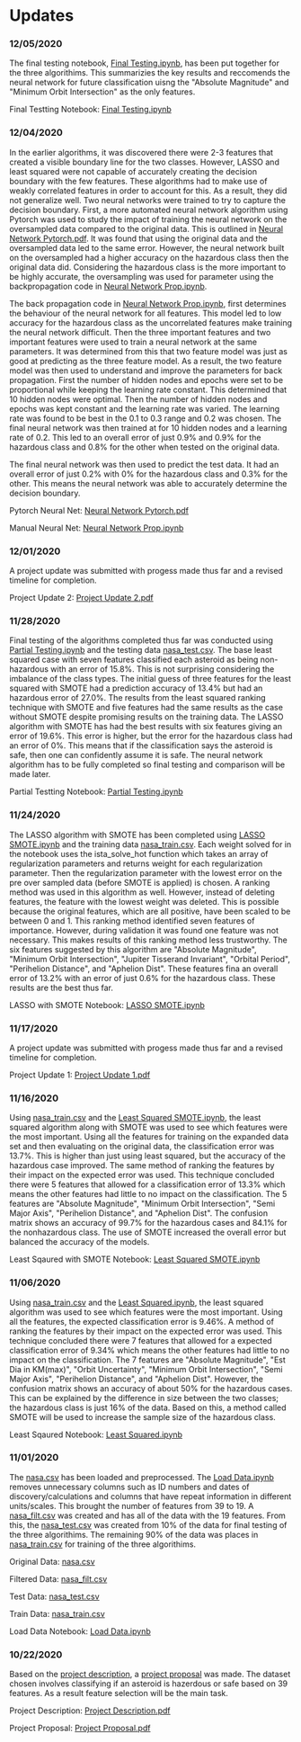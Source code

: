 # Updates

### 12/05/2020

The final testing notebook, [Final Testing.ipynb](https://github.com/lopezbl/ECE532_Project/blob/main/Final%20Testing.ipynb), has been put together for the three algorithims. This summarizies the key results and reccomends the neural network for future classification uisng the "Absolute Magnitude" and "Minimum Orbit Intersection" as the only features. 

Final Testting Notebook: [Final Testing.ipynb](https://github.com/lopezbl/ECE532_Project/blob/main/Final%20Testing.ipynb)

### 12/04/2020

In the earlier algorithms, it was discovered there were 2-3 features that created a visible boundary line for the two classes. However, LASSO and least squared were not capable of accurately creating the decision boundary with the few features. These algorithms had to make use of weakly correlated features in order to account for this. As a result, they did not generalize well. Two neural networks were trained to try to capture the decision boundary. First, a more automated neural network algorithm using Pytorch was used to study the impact of training the neural network on the oversampled data compared to the original data. This is outlined in [Neural Network Pytorch.pdf](https://github.com/lopezbl/ECE532_Project/blob/main/Neural%20Netwokr%20Pytorch.ipynb). It was found that using the original data and the oversampled data led to the same error. However, the neural network built on the oversampled had a higher accuracy on the hazardous class then the original data did. Considering the hazardous class is the more important to be highly accurate, the oversampling was used for parameter using the backpropagation code in [Neural Network Prop.ipynb](https://github.com/lopezbl/ECE532_Project/blob/main/Neural%20Netwokr%20Prop.ipynb). 

The back propagation code in [Neural Network Prop.ipynb](https://github.com/lopezbl/ECE532_Project/blob/main/Neural%20Netwokr%20Prop.ipynb), first determines the behaviour of the neural network for all features. This model led to low accuracy for the hazardous class as the uncorrelated features make training the neural network difficult. Then the three important features and two important features were used to train a neural network at the same parameters. It was determined from this that two feature model was just as good at predicting as the three feature model. As a result, the two feature model was then used to understand and improve the parameters for back propagation. First the number of hidden nodes and epochs were set to be proportional while keeping the learning rate constant. This determined that 10 hidden nodes were optimal. Then the number of hidden nodes and epochs was kept constant and the learning rate was varied. The learning rate was found to be best in the 0.1 to 0.3 range and 0.2 was chosen. The final neural network was then trained at for 10 hidden nodes and a learning rate of 0.2. This led to an overall error of just 0.9% and 0.9% for the hazardous class and 0.8% for the other when tested on the original data. 

The final neural network was then used to predict the test data. It had an overall error of just 0.2% with 0% for the hazardous class and 0.3% for the other. This means the neural network was able to accurately determine the decision boundary. 

Pytorch Neural Net: [Neural Network Pytorch.pdf](https://github.com/lopezbl/ECE532_Project/blob/main/Neural%20Netwokr%20Pytorch.ipynb)

Manual Neural Net: [Neural Network Prop.ipynb](https://github.com/lopezbl/ECE532_Project/blob/main/Neural%20Netwokr%20Prop.ipynb)

### 12/01/2020

A project update was submitted with progess made thus far and a revised timeline for completion. 

Project Update 2: [Project Update 2.pdf](https://github.com/lopezbl/ECE532_Project/blob/main/Project%20Update%202.pdf)

### 11/28/2020

Final testing of the algorithms completed thus far was conducted using [Partial Testing.ipynb](https://github.com/lopezbl/ECE532_Project/blob/main/Partial%20Testing.ipynb) and the testing data [nasa_test.csv](https://github.com/lopezbl/ECE532_Project/blob/main/nasa_test.csv). The base least squared case with seven features classified each asteroid as being non-hazardous with an error of 15.8%. This is not surprising considering the imbalance of the class types. The initial guess of three features for the least squared with SMOTE had a prediction accuracy of 13.4% but had an hazardous error of 27.0%. The results from the least squared ranking technique with SMOTE and five features had the same results as the case without SMOTE despite promising results on the training data. The LASSO algorithm with SMOTE has had the best results with six features giving an error of 19.6%. This error is higher, but the error for the hazardous class had an error of 0%. This means that if the classification says the asteroid is safe, then one can confidently assume it is safe. The neural network algorithm has to be fully completed so final testing and comparison will be made later. 

Partial Testting Notebook: [Partial Testing.ipynb](https://github.com/lopezbl/ECE532_Project/blob/main/Partial%20Testing.ipynb)

### 11/24/2020

The LASSO algorithm with SMOTE has been completed using [LASSO SMOTE.ipynb](https://github.com/lopezbl/ECE532_Project/blob/main/LASSO%20SMOTE.ipynb) and the training data [nasa_train.csv](https://github.com/lopezbl/ECE532_Project/blob/main/nasa_train.csv). Each weight solved for in the notebook uses the ista_solve_hot function which takes an array of regularization parameters and returns weight for each regularization parameter. Then the regularization parameter with the lowest error on the pre over sampled data (before SMOTE is applied) is chosen. A ranking method was used in this algorithm as well. However, instead of deleting features, the feature with the lowest weight was deleted. This is possible because the original features, which are all positive, have been scaled to be between 0 and 1. This ranking method identified seven features of importance. However, during validation it was found one feature was not necessary. This makes results of this ranking method less trustworthy. The six features suggested by this algorithm are "Absolute Magnitude", "Minimum Orbit Intersection", "Jupiter Tisserand Invariant", "Orbital Period", "Perihelion Distance", and "Aphelion Dist". These features fina an overall error of 13.2% with an error of just 0.6% for the hazardous class. These results are the best thus far. 

LASSO with SMOTE Notebook: [LASSO SMOTE.ipynb](https://github.com/lopezbl/ECE532_Project/blob/main/LASSO%20SMOTE.ipynb)

### 11/17/2020

A project update was submitted with progess made thus far and a revised timeline for completion. 

Project Update 1: [Project Update 1.pdf](https://github.com/lopezbl/ECE532_Project/blob/main/Project%20Update%201.pdf)

### 11/16/2020

Using [nasa_train.csv](https://github.com/lopezbl/ECE532_Project/blob/main/nasa_train.csv) and the [Least Squared SMOTE.ipynb](https://github.com/lopezbl/ECE532_Project/blob/main/Least%20Squared%20SMOTE.ipynb), the least squared algorithm along with SMOTE was used to see which features were the most important. Using all the features for training on the expanded data set and then evaluating on the original data, the classification error was 13.7%. This is higher than just using least squared, but the accuracy of the hazardous case improved. The same method of ranking the features by their impact on the expected error was used. This technique concluded there were 5 features that allowed for a classification error of 13.3% which means the other features had little to no impact on the classification. The 5 features are "Absolute Magnitude", "Minimum Orbit Intersection", "Semi Major Axis", "Perihelion Distance", and "Aphelion Dist". The confusion matrix shows an accuracy of 99.7% for the hazardous cases and 84.1% for the nonhazardous class. The use of SMOTE increased the overall error but balanced the accuracy of the models.

Least Sqaured with SMOTE Notebook: [Least Squared SMOTE.ipynb](https://github.com/lopezbl/ECE532_Project/blob/main/Least%20Squared%20SMOTE.ipynb)

### 11/06/2020

Using [nasa_train.csv](https://github.com/lopezbl/ECE532_Project/blob/main/nasa_train.csv) and the [Least Squared.ipynb](https://github.com/lopezbl/ECE532_Project/blob/main/Least%20Squared.ipynb), the least squared algorithm was used to see which features were the most important. Using all the features, the expected classification error is 9.46%. A method of ranking the features by their impact on the expected error was used. This technique concluded there were 7 features that allowed for a expected classification error of 9.34% which means the other features had little to no impact on the classification. The 7 features are "Absolute Magnitude", "Est Dia in KM(max)", "Orbit Uncertainty", "Minimum Orbit Intersection", "Semi Major Axis", "Perihelion Distance", and "Aphelion Dist". However, the confusion matrix shows an accuracy of about 50% for the hazardous cases. This can be explained by the difference in size between the two classes; the hazardous class is just 16% of the data. Based on this, a method called SMOTE will be used to increase the sample size of the hazardous class.

Least Sqaured Notebook: [Least Squared.ipynb](https://github.com/lopezbl/ECE532_Project/blob/main/Least%20Squared.ipynb)

### 11/01/2020

The [nasa.csv](https://github.com/lopezbl/ECE532_Project/blob/main/nasa.csv) has been loaded and preprocessed. The [Load Data.ipynb](https://github.com/lopezbl/ECE532_Project/blob/main/Load%20Data.ipynb) removes unnecessary columns such as ID numbers and dates of discovery/calculations and columns that have repeat information in different units/scales. This brought the number of features from 39 to 19. A [nasa_filt.csv](https://github.com/lopezbl/ECE532_Project/blob/main/nasa_filt.csv) was created and has all of the data with the 19 features. From this, the [nasa_test.csv](https://github.com/lopezbl/ECE532_Project/blob/main/nasa_test.csv) was created from 10% of the data for final testing of the three algorithims. The remaining 90% of the data was places in [nasa_train.csv](https://github.com/lopezbl/ECE532_Project/blob/main/nasa_train.csv) for training of the three algorithims.

Original Data: [nasa.csv](https://github.com/lopezbl/ECE532_Project/blob/main/nasa.csv)

Filtered Data: [nasa_filt.csv](https://github.com/lopezbl/ECE532_Project/blob/main/nasa_filt.csv)

Test Data: [nasa_test.csv](https://github.com/lopezbl/ECE532_Project/blob/main/nasa_test.csv)

Train Data: [nasa_train.csv](https://github.com/lopezbl/ECE532_Project/blob/main/nasa_train.csv)

Load Data Notebook: [Load Data.ipynb](https://github.com/lopezbl/ECE532_Project/blob/main/Load%20Data.ipynb)

### 10/22/2020

Based on the [project description](https://github.com/lopezbl/ECE532_Project/blob/main/Project%20Description.pdf), a [project proposal](https://github.com/lopezbl/ECE532_Project/blob/main/Project%20Proposal.pdf) was made. The dataset chosen involves classifying if an asteroid is hazerdous or safe based on 39 features. As a result feature selection will be the main task.

Project Description: [Project Description.pdf](https://github.com/lopezbl/ECE532_Project/blob/main/Project%20Description.pdf)

Project Proposal: [Project Proposal.pdf](https://github.com/lopezbl/ECE532_Project/blob/main/Project%20Proposal.pdf)
